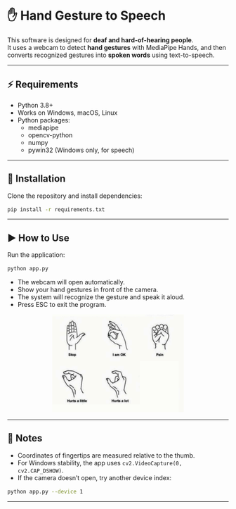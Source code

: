 # ✋ Hand Gesture to Speech

This software is designed for **deaf and hard-of-hearing people**.  
It uses a webcam to detect **hand gestures** with MediaPipe Hands, and then converts recognized gestures into **spoken words** using text-to-speech.  

---

## ⚡ Requirements
- Python 3.8+
- Works on Windows, macOS, Linux
- Python packages:
  - mediapipe
  - opencv-python
  - numpy
  - pywin32 (Windows only, for speech)

---

## 🔧 Installation
Clone the repository and install dependencies:

```sh
pip install -r requirements.txt
```

---

## ▶️ How to Use
Run the application:

```sh
python app.py
```

- The webcam will open automatically.  
- Show your hand gestures in front of the camera.  
- The system will recognize the gesture and speak it aloud.  
- Press ESC to exit the program.  
<p align="center">
  <img src="image.png" alt="alt text" width="300">
</p>

---

## 📝 Notes
- Coordinates of fingertips are measured relative to the thumb.  
- For Windows stability, the app uses `cv2.VideoCapture(0, cv2.CAP_DSHOW)`.  
- If the camera doesn’t open, try another device index:  

```sh
python app.py --device 1
```

---

